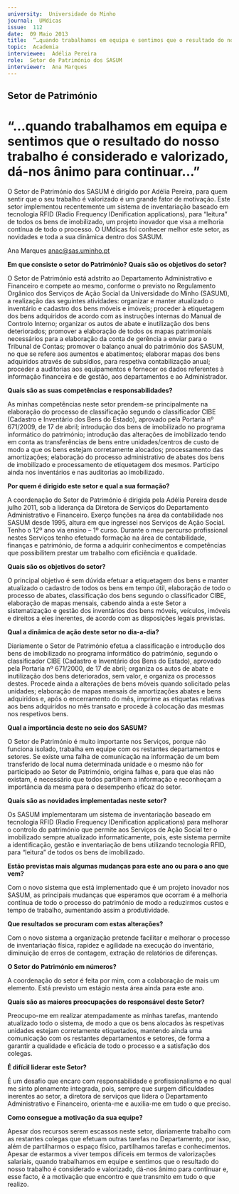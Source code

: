 ```yaml
---
university:  Universidade do Minho
journal:  UMdicas
issue:  112
date:  09 Maio 2013
title:  “…quando trabalhamos em equipa e sentimos que o resultado do nosso trabalho é considerado e valorizado, dá-nos ânimo para continuar…”
topic:  Academia
interviewee:  Adélia Pereira
role:  Setor de Património dos SASUM
interviewer:  Ana Marques
---
```



## Setor de Património

# “…quando trabalhamos em equipa e sentimos que o resultado do nosso trabalho é considerado e valorizado, dá-nos ânimo para continuar…”

O Setor de Património dos SASUM é dirigido por Adélia Pereira, para quem sentir que o seu trabalho é valorizado é um grande fator de motivação. Este setor implementou recentemente um sistema de inventariação baseado em tecnologia RFID (Radio Frequency IDenification applications), para “leitura” de todos os bens de imobilizado, um projeto inovador que visa a melhoria contínua de todo o processo. O UMdicas foi conhecer melhor este setor, as novidades e toda a sua dinâmica dentro dos SASUM. 

Ana Marques 
anac@sas.uminho.pt


**Em que consiste o setor do Património? Quais são os objetivos do setor?**

O Setor de Património está adstrito ao Departamento Administrativo e Financeiro e compete ao mesmo, conforme o previsto no Regulamento Orgânico dos Serviços de Ação Social da Universidade do Minho (SASUM), a realização das seguintes atividades: organizar e manter atualizado o inventário e cadastro dos bens móveis e imóveis; proceder à etiquetagem dos bens adquiridos de acordo com as instruções internas do Manual de Controlo Interno; organizar os autos de abate e inutilização dos bens deteriorados; promover a elaboração de todos os mapas patrimoniais necessários para a elaboração da conta de gerência a enviar para o Tribunal de Contas; promover o balanço anual do património dos SASUM, no que se refere aos aumentos e abatimentos; elaborar mapas dos bens adquiridos através de subsídios, para respetiva contabilização anual; proceder a auditorias aos equipamentos e fornecer os dados referentes à informação financeira e de gestão, aos departamentos e ao Administrador.


**Quais são as suas competências e responsabilidades?**

As minhas competências neste setor prendem-se principalmente na elaboração do processo de classificação segundo o classificador CIBE (Cadastro e Inventário dos Bens do Estado), aprovado pela Portaria nº 671/2009, de 17 de abril; introdução dos bens de imobilizado no programa informático do património; introdução das alterações de imobilizado tendo em conta as transferências de bens entre unidades/centros de custo de modo a que os bens estejam corretamente alocados; processamento das amortizações; elaboração do processo administrativo de abates dos bens de imobilizado e processamento de etiquetagem dos mesmos. Participo ainda nos inventários e nas auditorias ao imobilizado. 


**Por quem é dirigido este setor e qual a sua formação?**

A coordenação do Setor de Património é dirigida pela Adélia Pereira desde julho 2011, sob a liderança da Diretora de Serviços do Departamento Administrativo e Financeiro. Exerço funções na área da contabilidade nos SASUM desde 1995, altura em que ingressei nos Serviços de Ação Social. Tenho o 12º ano via ensino – 1º curso. Durante o meu percurso profissional nestes Serviços tenho efetuado formação na área de contabilidade, finanças e património, de forma a adquirir conhecimentos e competências que possibilitem prestar um trabalho com eficiência e qualidade.


**Quais são os objetivos do setor?**

O principal objetivo é sem dúvida efetuar a etiquetagem dos bens e manter atualizado o cadastro de todos os bens em tempo útil, elaboração de todo o processo de abates, classificação dos bens segundo o classificador CIBE, elaboração de mapas mensais, cabendo ainda a este Setor a sistematização e gestão dos inventários dos bens móveis, veículos, imóveis e direitos a eles inerentes, de acordo com as disposições legais previstas.


**Qual a dinâmica de ação deste setor no dia-a-dia?**

Diariamente o Setor de Património efetua a classificação e introdução dos bens de imobilizado no programa informático do património, segundo o classificador CIBE (Cadastro e Inventário dos Bens do Estado), aprovado pela Portaria nº 671/2000, de 17 de abril; organiza os autos de abate e inutilização dos bens deteriorados, sem valor, e organiza os processos destes. Procede ainda a alterações de bens móveis quando solicitado pelas unidades; elaboração de mapas mensais de amortizações abates e bens adquiridos e, após o encerramento do mês, imprime as etiquetas relativas aos bens adquiridos no mês transato e procede à colocação das mesmas nos respetivos bens.


**Qual a importância deste no seio dos SASUM?**

O Setor de Património é muito importante nos Serviços, porque não funciona isolado, trabalha em equipe com os restantes departamentos e setores. Se existe uma falha de comunicação na informação de um bem transferido de local numa determinada unidade e o mesmo não for participado ao Setor de Património, origina falhas e, para que elas não existam, é necessário que todos partilhem a informação e reconheçam a importância da mesma para o desempenho eficaz do setor.


**Quais são as novidades implementadas neste setor?**

Os SASUM implementaram um sistema de inventariação baseado em tecnologia RFID (Radio Frequency IDenification applications) para melhorar o controlo do património que permite aos Serviços de Ação Social ter o imobilizado sempre atualizado informaticamente, pois, este sistema permite a identificação, gestão e inventariação de bens utilizando tecnologia RFID, para “leitura” de todos os bens de imobilizado. 


**Estão previstas mais algumas mudanças para este ano ou para o ano que vem?**

Com o novo sistema que está implementado que é um projeto inovador nos SASUM, as principais mudanças que esperamos que ocorram é a melhoria contínua de todo o processo do património de modo a reduzirmos custos e tempo de trabalho, aumentando assim a produtividade.


**Que resultados se procuram com estas alterações?**

Com o novo sistema a organização pretende facilitar e melhorar o processo de inventariação física, rapidez e agilidade na execução do inventário, diminuição de erros de contagem, extração de relatórios de diferenças.


**O Setor do Património em números?**

A coordenação do setor é feita por mim, com a colaboração de mais um elemento. Está previsto um estágio nesta área ainda para este ano.


**Quais são as maiores preocupações do responsável deste Setor?**

Preocupo-me em realizar atempadamente as minhas tarefas, mantendo atualizado todo o sistema, de modo a que os bens alocados às respetivas unidades estejam corretamente etiquetados, mantendo ainda uma comunicação com os restantes departamentos e setores, de forma a garantir a qualidade e eficácia de todo o processo e a satisfação dos colegas.


**É difícil liderar este Setor?**

É um desafio que encaro com responsabilidade e profissionalismo e no qual me sinto plenamente integrada, pois, sempre que surgem dificuldades inerentes ao setor, a diretora de serviços que lidera o Departamento Administrativo e Financeiro, orienta-me e auxilia-me em tudo o que preciso.


**Como consegue a motivação da sua equipe?**

Apesar dos recursos serem escassos neste setor, diariamente trabalho com as restantes colegas que efetuam outras tarefas no Departamento, por isso, além de partilharmos o espaço físico, partilhamos tarefas e conhecimentos. Apesar de estarmos a viver tempos difíceis em termos de valorizações salariais, quando trabalhamos em equipe e sentimos que o resultado do nosso trabalho é considerado e valorizado, dá-nos ânimo para continuar e, esse facto, é a motivação que encontro e que transmito em tudo o que realizo.

